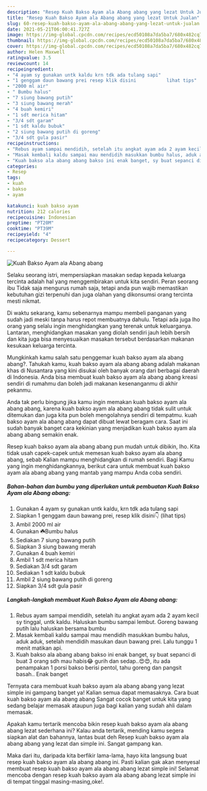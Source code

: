 ```yaml
---
description: "Resep Kuah Bakso Ayam ala Abang abang yang lezat Untuk Jualan"
title: "Resep Kuah Bakso Ayam ala Abang abang yang lezat Untuk Jualan"
slug: 60-resep-kuah-bakso-ayam-ala-abang-abang-yang-lezat-untuk-jualan
date: 2021-05-21T06:00:41.727Z
image: https://img-global.cpcdn.com/recipes/ecd50108a7da5ba7/680x482cq70/kuah-bakso-ayam-ala-abang-abang-foto-resep-utama.jpg
thumbnail: https://img-global.cpcdn.com/recipes/ecd50108a7da5ba7/680x482cq70/kuah-bakso-ayam-ala-abang-abang-foto-resep-utama.jpg
cover: https://img-global.cpcdn.com/recipes/ecd50108a7da5ba7/680x482cq70/kuah-bakso-ayam-ala-abang-abang-foto-resep-utama.jpg
author: Helen Maxwell
ratingvalue: 3.5
reviewcount: 14
recipeingredient:
- "4 ayam sy gunakan untk kaldu krn tdk ada tulang sapi"
- "1 genggam daun bawang prei resep klik disini           lihat tips"
- "2000 ml air"
- " Bumbu halus"
- "7 siung bawang putih"
- "3 siung bawang merah"
- "4 buah kemiri"
- "1 sdt merica hitam"
- "3/4 sdt garam"
- "1 sdt kaldu bubuk"
- "2 siung bawang putih di goreng"
- "3/4 sdt gula pasir"
recipeinstructions:
- "Rebus ayam sampai mendidih, setelah itu angkat ayam ada 2 ayam kecil sy tinggal, untk kaldu. Haluskan bumbu sampai lembut. Goreng bawang putih lalu haluskan bersama bumbu"
- "Masak kembali kaldu sampai mau mendidih masukkan bumbu halus, aduk aduk, setelah mendidih masukan daun bawang prei. Lalu tunggu 1 menit matikan api."
- "Kuah bakso ala abang abang bakso ini enak banget, sy buat sepanci di buat 3 orang sdh mau habis😂 gurih dan sedap..😍😍, itu ada penampakan 1 porsi bakso berisi pentol, tahu goreng dan pangsit basah.. Enak banget"
categories:
- Resep
tags:
- kuah
- bakso
- ayam

katakunci: kuah bakso ayam 
nutrition: 212 calories
recipecuisine: Indonesian
preptime: "PT20M"
cooktime: "PT39M"
recipeyield: "4"
recipecategory: Dessert

---
```



![Kuah Bakso Ayam ala Abang abang](https://img-global.cpcdn.com/recipes/ecd50108a7da5ba7/680x482cq70/kuah-bakso-ayam-ala-abang-abang-foto-resep-utama.jpg)

Selaku seorang istri, mempersiapkan masakan sedap kepada keluarga tercinta adalah hal yang menggembirakan untuk kita sendiri. Peran seorang ibu Tidak saja mengurus rumah saja, tetapi anda pun wajib memastikan kebutuhan gizi terpenuhi dan juga olahan yang dikonsumsi orang tercinta mesti nikmat.

Di waktu  sekarang, kamu sebenarnya mampu membeli panganan yang sudah jadi meski tanpa harus repot membuatnya dahulu. Tetapi ada juga lho orang yang selalu ingin menghidangkan yang terenak untuk keluarganya. Lantaran, menghidangkan masakan yang diolah sendiri jauh lebih bersih dan kita juga bisa menyesuaikan masakan tersebut berdasarkan makanan kesukaan keluarga tercinta. 



Mungkinkah kamu salah satu penggemar kuah bakso ayam ala abang abang?. Tahukah kamu, kuah bakso ayam ala abang abang adalah makanan khas di Nusantara yang kini disukai oleh banyak orang dari berbagai daerah di Indonesia. Anda bisa membuat kuah bakso ayam ala abang abang kreasi sendiri di rumahmu dan boleh jadi makanan kesenanganmu di akhir pekanmu.

Anda tak perlu bingung jika kamu ingin memakan kuah bakso ayam ala abang abang, karena kuah bakso ayam ala abang abang tidak sulit untuk ditemukan dan juga kita pun boleh mengolahnya sendiri di tempatmu. kuah bakso ayam ala abang abang dapat dibuat lewat beragam cara. Saat ini sudah banyak banget cara kekinian yang menjadikan kuah bakso ayam ala abang abang semakin enak.

Resep kuah bakso ayam ala abang abang pun mudah untuk dibikin, lho. Kita tidak usah capek-capek untuk memesan kuah bakso ayam ala abang abang, sebab Kalian mampu menghidangkan di rumah sendiri. Bagi Kamu yang ingin menghidangkannya, berikut cara untuk membuat kuah bakso ayam ala abang abang yang mantab yang mampu Anda coba sendiri.

<!--inarticleads1-->

##### Bahan-bahan dan bumbu yang diperlukan untuk pembuatan Kuah Bakso Ayam ala Abang abang:

1. Gunakan 4 ayam sy gunakan untk kaldu, krn tdk ada tulang sapi
1. Siapkan 1 genggam daun bawang prei, resep klik disini👇           (lihat tips)
1. Ambil 2000 ml air
1. Gunakan  ☘️Bumbu halus
1. Sediakan 7 siung bawang putih
1. Siapkan 3 siung bawang merah
1. Gunakan 4 buah kemiri
1. Ambil 1 sdt merica hitam
1. Sediakan 3/4 sdt garam
1. Sediakan 1 sdt kaldu bubuk
1. Ambil 2 siung bawang putih di goreng
1. Siapkan 3/4 sdt gula pasir




<!--inarticleads2-->

##### Langkah-langkah membuat Kuah Bakso Ayam ala Abang abang:

1. Rebus ayam sampai mendidih, setelah itu angkat ayam ada 2 ayam kecil sy tinggal, untk kaldu. Haluskan bumbu sampai lembut. Goreng bawang putih lalu haluskan bersama bumbu
1. Masak kembali kaldu sampai mau mendidih masukkan bumbu halus, aduk aduk, setelah mendidih masukan daun bawang prei. Lalu tunggu 1 menit matikan api.
1. Kuah bakso ala abang abang bakso ini enak banget, sy buat sepanci di buat 3 orang sdh mau habis😂 gurih dan sedap..😍😍, itu ada penampakan 1 porsi bakso berisi pentol, tahu goreng dan pangsit basah.. Enak banget




Ternyata cara membuat kuah bakso ayam ala abang abang yang lezat simple ini gampang banget ya! Kalian semua dapat memasaknya. Cara buat kuah bakso ayam ala abang abang Sangat cocok banget untuk kita yang sedang belajar memasak ataupun juga bagi kalian yang sudah ahli dalam memasak.

Apakah kamu tertarik mencoba bikin resep kuah bakso ayam ala abang abang lezat sederhana ini? Kalau anda tertarik, mending kamu segera siapkan alat dan bahannya, lantas buat deh Resep kuah bakso ayam ala abang abang yang lezat dan simple ini. Sangat gampang kan. 

Maka dari itu, daripada kita berfikir lama-lama, hayo kita langsung buat resep kuah bakso ayam ala abang abang ini. Pasti kalian gak akan menyesal membuat resep kuah bakso ayam ala abang abang lezat simple ini! Selamat mencoba dengan resep kuah bakso ayam ala abang abang lezat simple ini di tempat tinggal masing-masing,oke!.

